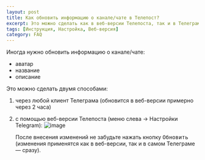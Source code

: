 ```yaml
---
layout: post
title: Как обновить информацию о канале/чате в Телепост?
excerpt: Это можно сделать как в веб-версии Телепоста, так и в Телеграме
tags: [Инструкция, Настройка, Веб-версия]
category: FAQ
---
```


Иногда нужно обновить информацию о канале/чате:
* аватар
* название
* описание

Это можно сделать двумя способами:
1. через любой клиент Телеграма (обновится в веб-версии примерно через 2 часа)
2. с помощью веб-версии Телепоста (меню слева → Настройки Telegram):
   ![image](https://user-images.githubusercontent.com/24430718/108553863-54850800-7304-11eb-9b2e-dff70238b380.png)
   
   После внесения изменений не забудьте нажать кнопку <kbd>Обновить</kbd> (изменения применятся как в веб-версии, так и в самом Телеграме — сразу).
